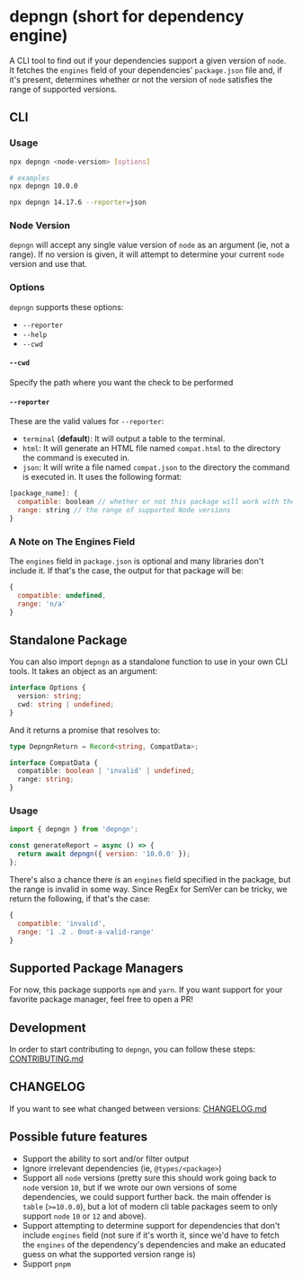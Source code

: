 # depngn (short for dependency engine)

A CLI tool to find out if your dependencies support a given version of `node`.
It fetches the `engines` field of your dependencies' `package.json` file and,
if it's present, determines whether or not the version of `node` satisfies the
range of supported versions.

## CLI

### Usage

```bash
npx depngn <node-version> [options]

# examples
npx depngn 10.0.0

npx depngn 14.17.6 --reporter=json
```

### Node Version

`depngn` will accept any single value version of `node` as an argument (ie, not a range). If no version is given, it will attempt to determine your current `node` version and use that.

### Options

`depngn` supports these options:

- `--reporter`
- `--help`
- `--cwd`

#### `--cwd`

Specify the path where you want the check to be performed 

#### `--reporter`

These are the valid values for `--reporter`:

- `terminal` (**default**): It will output a table to the terminal.
- `html`: It will generate an HTML file named `compat.html` to the directory the
command is executed in.
- `json`: It will write a file named `compat.json` to the directory the command
is executed in. It uses the following format:

```javascript
[package_name]: {
  compatible: boolean // whether or not this package will work with the given Node version
  range: string // the range of supported Node versions
}
```

### A Note on The Engines Field

The `engines` field in `package.json` is optional and many libraries don't include it. If that's the case, the output for that package will be:

```javascript
{
  compatible: undefined,
  range: 'n/a'
}
```

## Standalone Package

You can also import `depngn` as a standalone function to use in your own CLI
tools. It takes an object as an argument:

```typescript
interface Options {
  version: string;
  cwd: string | undefined;
}
```

And it returns a promise that resolves to:

```typescript
type DepngnReturn = Record<string, CompatData>;

interface CompatData {
  compatible: boolean | 'invalid' | undefined;
  range: string;
}
```

### Usage

```javascript
import { depngn } from 'depngn';

const generateReport = async () => {
  return await depngn({ version: '10.0.0' });
};
```

There's also a chance there *is* an `engines` field specified in the package, but the range is invalid in some way. Since RegEx for SemVer can be tricky, we return the following, if that's the case:

```javascript
{
  compatible: 'invalid',
  range: '1 .2 . 0not-a-valid-range'
}
```

## Supported Package Managers

For now, this package supports `npm` and `yarn`. If you want support for
your favorite package manager, feel free to open a PR!

## Development

In order to start contributing to `depngn`, you can follow these steps: [CONTRIBUTING.md](CONTRIBUTING.md)

## CHANGELOG

If you want to see what changed between versions: [CHANGELOG.md](CHANGELOG.md)

## Possible future features
- Support the ability to sort and/or filter output
- Ignore irrelevant dependencies (ie, `@types/<package>`)
- Support all `node` versions (pretty sure this should work going back to `node` version `10`, but if we wrote our own versions of some dependencies, we could support further back. the main offender is `table` (`>=10.0.0`), but a lot of modern cli table packages seem to only support `node` `10` or `12` and above).
- Support attempting to determine support for dependencies that don't include `engines` field (not sure if it's worth it, since we'd have to fetch the `engines` of the dependency's dependencies and make an educated guess on what the supported version range is)
- Support `pnpm`
